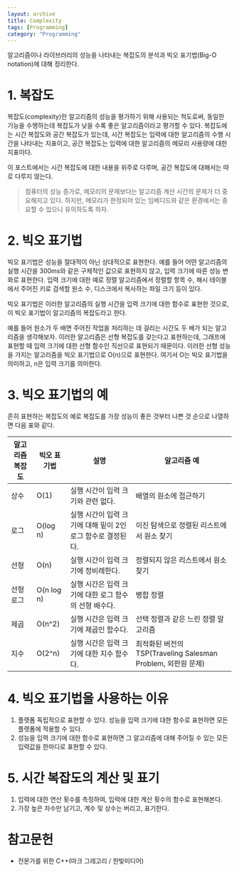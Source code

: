 ```yaml
---
layout: archive
title: Complexity
tags: [Programming]
category: "Programming"
---
```


알고리즘이나 라이브러리의 성능을 나타내는 복잡도의 분석과 빅오 표기법(Big-O notation)에 대해 정리한다.

# 1. 복잡도

복잡도(complexity)란 알고리즘의 성능을 평가하기 위해 사용되는 척도로써, 동일한 기능을 수행하는데 복잡도가 낮을 수록 좋은 알고리즘이라고 평가할 수 있다. 복잡도에는 시간 복잡도와 공간 복잡도가 있는데, 시간 복잡도는 입력에 대한 알고리즘의 수행 시간을 나타내는 지표이고, 공간 복잡도는 입력에 대한 알고리즘의 메모리 사용량에 대한 지표이다.

이 포스트에서는 시간 복잡도에 대한 내용을 위주로 다루며, 공간 복잡도에 대해서는 따로 다루지 않는다.

> 컴퓨터의 성능 증가로, 메모리의 문제보다는 알고리즘 계산 시간의 문제가 더 중요해지고 있다. 하지만, 메모리가 한정되어 있는 임베디드와 같은 환경에서는 중요할 수 있으니 유의하도록 하자.

# 2. 빅오 표기법

빅오 표기법은 성능을 절대적이 아닌 상대적으로 표현한다. 예를 들어 어떤 알고리즘의 실행 시간을 300ms와 같은 구체적인 값으로 표현하지 않고, 입력 크기에 따른 성능 변화로 표현한다. 입력 크기에 대한 예로 정렬 알고리즘에서 정렬할 항목 수, 해시 테이블에서 주어진 키로 검색할 원소 수, 디스크에서 복사하는 파일 크기 등이 있다.

빅오 표기법은 이러한 알고리즘의 실행 시간을 입력 크기에 대한 함수로 표현한 것으로, 이 빅오 표기법이 알고리즘의 복잡도라고 한다.

예를 들어 원소가 두 배면 주어진 작업을 처리하는 데 걸리는 시간도 두 배가 되는 알고리즘을 생각해보자. 이러한 알고리즘은 선형 복잡도를 갖는다고 표현하는데, 그래프에 표현할 때 입력 크기에 대한 선형 함수인 직선으로 표현되기 때문이다. 이러한 선형 성능을 가지는 알고리즘을 빅오 표기법으로 O(n)으로 표현한다. 여기서 O는 빅오 표기법을 의미하고, n은 입력 크기를 의미한다.

# 3. 빅오 표기법의 예

흔히 표현하는 복잡도의 예로 복잡도를 가장 성능이 좋은 것부터 나쁜 것 순으로 나열하면 다음 표와 같다.

알고리즘 복잡도|빅오 표기법|설명|알고리즘 예
-|-|-|-|
상수|O(1)|실행 시간이 입력 크기와 관련 없다.|배열의 원소에 접근하기
로그|O(log n)|실행 시간이 입력 크기에 대해 밑이 2인 로그 함수로 결정된다.|이진 탐색으로 정렬된 리스트에서 원소 찾기
선형|O(n)|실행 시간이 입력 크기에 정비례한다.|정렬되지 않은 리스트에서 원소 찾기
선형 로그|O(n log n)|실행 시간은 입력 크기에 대한 로그 함수의 선형 배수다.|병합 정렬
제곱|O(n^2)|실행 시간은 입력 크기에 제곱인 함수다.|선택 정렬과 같은 느린 정렬 알고리즘
지수|O(2^n)|실행 시간은 입력 크기에 대한 지수 함수다.|최적화된 버전의 TSP(Traveling Salesman Problem, 외판원 문제)

# 4. 빅오 표기법을 사용하는 이유

1. 플랫폼 독립적으로 표현할 수 있다. 성능을 입력 크기에 대한 함수로 표현하면 모든 플랫폼에 적용할 수 있다.
2. 성능을 입력 크기에 대한 함수로 표현하면 그 알고리즘에 대해 주어질 수 있는 모든 입력값을 한마디로 표현할 수 있다.

# 5. 시간 복잡도의 계산 및 표기

1. 입력에 대한 연산 횟수를 측정하여, 입력에 대한 계산 횟수의 함수로 표현해본다.
2. 가장 높은 차수만 남기고, 계수 및 상수는 버리고, 표기한다.

# 참고문헌

* 전문가를 위한 C++(마크 그레고리 / 한빛미디어)